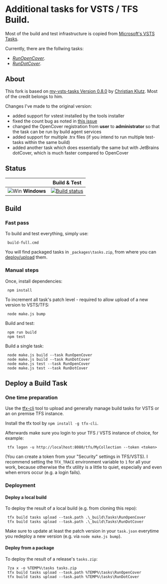 # Additional tasks for VSTS / TFS Build.

Most of the build and test infrastructure is copied from [Microsoft's VSTS Tasks](https://github.com/Microsoft/vsts-tasks).

Currently, there are the follwing tasks:

* [_RunOpenCover_](Tasks/RunOpenCover/README.md).
* [_RunDotCover_](Tasks/RunDotCover/README.md).

## About

This fork is based on [my-vsts-tasks Version 0.8.0](https://github.com/cklutz/my-vsts-tasks) by [Christian Klutz](https://github.com/cklutz).
Most of the credit belongs to him.

Changes I've made to the original version:
* added support for vstest installed by the tools installer
* fixed the count bug as noted in [this issue](https://github.com/cklutz/my-vsts-tasks/issues/2)
* changed the OpenCover registration from **user** to **administrator** so that the task can be run by build agent services
* added support for multiple .trx files (if you intend to run multiple test-tasks within the same build)
* added another task which does essentially the same but with JetBrains dotCover, which is much faster compared to OpenCover

## Status

|   | Build & Test |
|---|:-----:|
|![Win](docs/images/win_med.png) **Windows**|[![Build status](https://ci.appveyor.com/api/projects/status/9k1g30ayowc4j8wg?svg=true)](https://ci.appveyor.com/project/nordic81/my-vsts-tasks)|

## Build

### Fast pass

To build and test everything, simply use:

     build-full.cmd

You will find packaged tasks in `_packages\tasks.zip`, from where you can [deploy/upload](#deploy-from-a-package) them.

### Manual steps

Once, install dependencies:

     npm install

To increment all task's patch level - required to allow upload of a new version to VSTS/TFS:

     node make.js bump

Build and test:

     npm run build
     npm test

Build a single task:

     node make.js build --task RunOpenCover
     node make.js build --task RunDotCover
     node make.js test --task RunOpenCover
     node make.js test --task RunDotCover

## Deploy a Build Task

### One time preparation

Use the [tfx-cli](https://github.com/Microsoft/tfs-cli) tool to upload and generally
manage build tasks for VSTS or an on premise TFS instance.

Install the tfx tool by `npm install -g tfx-cli`.

Afterwards make sure you login to your TFS / VSTS instance of choice, for example:

     tfx logon -u http://localhost:8080/tfs/MyCollection --token <token>

(You can create a token from your "Security" settings in TFS/VSTS). I recommend setting
the `TFX_TRACE` environment variable to `1` for all your work, because otherwise the
tfx utility is a little to quiet, especially and even when errors occur (e.g. a login
fails).

### Deployment

#### Deploy a local build

To deploy the result of a local build (e.g. from cloning this repo):

     tfx build tasks upload --task.path .\_build\Tasks\RunOpenCover
     tfx build tasks upload --task.path .\_build\Tasks\RunDotCover

Make sure to update at least the patch version in your `task.json` everytime you
redeploy a new version (e.g. via `node make.js bump`).

#### Deploy from a package

To deploy the result of a release's `tasks.zip`:

     7za x -o %TEMP%\tasks tasks.zip
     tfx build tasks upload --task.path %TEMP%\tasks\RunOpenCover
     tfx build tasks upload --task.path %TEMP%\tasks\RunDotCover


